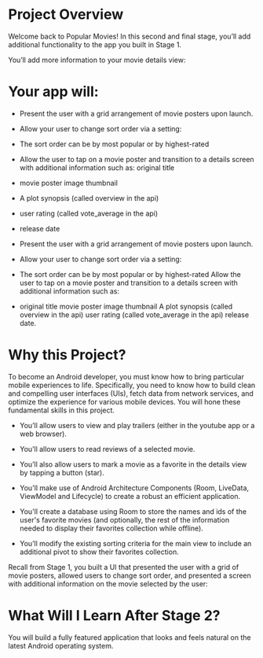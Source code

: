 # Project Overview

Welcome back to Popular Movies! In this second and final stage, you’ll add additional functionality to the app you built in Stage 1.

You’ll add more information to your movie details view:

 # Your app will:

 - Present the user with a grid arrangement of movie posters upon launch.
 - Allow your user to change sort order via a setting:
 - The sort order can be by most popular or by highest-rated
 - Allow the user to tap on a movie poster and transition to a details screen with additional information such as:
original title
 - movie poster image thumbnail
 - A plot synopsis (called overview in the api)
 - user rating (called vote_average in the api)
 - release date

 - Present the user with a grid arrangement of movie posters upon launch. 
 
  - Allow your user to change sort order via a setting: 

 - The sort order can be by most popular or by highest-rated Allow the user to tap on a movie poster and transition to a details screen with additional information such as: 

 - original title movie poster image thumbnail A plot synopsis (called overview in the api) user rating (called vote_average in the api) release date.

 # Why this Project? 

To become an Android developer, you must know how to bring particular mobile experiences to life. Specifically, you need to know how to build clean and compelling user interfaces (UIs), fetch data from network services, and optimize the experience for various mobile devices. You will hone these fundamental skills in this project.

 - You’ll allow users to view and play trailers (either in the youtube app or a web browser).

 - You’ll allow users to read reviews of a selected movie.

 - You’ll also allow users to mark a movie as a favorite in the details view by tapping a button (star).

 - You'll make use of Android Architecture Components (Room, LiveData, ViewModel and Lifecycle) to create a robust an efficient application.

 - You'll create a database using Room to store the names and ids of the user's favorite movies (and optionally, the rest of the information needed to display their favorites collection while offline).

 - You’ll modify the existing sorting criteria for the main view to include an additional pivot to show their favorites collection.

Recall from Stage 1, you built a UI that presented the user with a grid of movie posters, allowed users to change sort order, and presented a screen with additional information on the movie selected by the user:

 # What Will I Learn After Stage 2?
 
You will build a fully featured application that looks and feels natural on the latest Android operating system.
